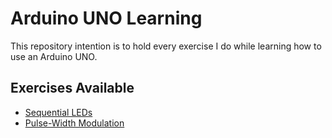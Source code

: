 # Arduino UNO Learning

This repository intention is to hold every exercise I do while learning how to use an Arduino UNO.

## Exercises Available

- [Sequential LEDs](sequential-leds/README.md)
- [Pulse-Width Modulation](pulse-width-modulation/README.md)
